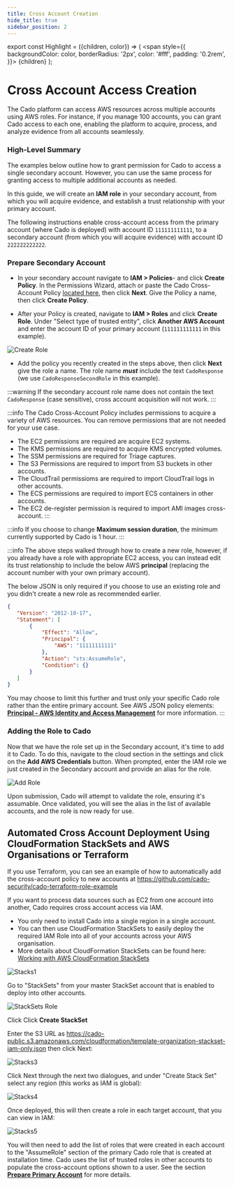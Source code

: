 ```yaml
---
title: Cross Account Creation
hide_title: true
sidebar_position: 2
---
```


export const Highlight = ({children, color}) => (
  <span
    style={{
      backgroundColor: color,
      borderRadius: '2px',
      color: '#fff',
      padding: '0.2rem',
    }}>
    {children}
  </span>
);

# Cross Account Access Creation
The Cado platform can access AWS resources across multiple accounts using AWS roles. For instance, if you manage 100 accounts, you can grant Cado access to each one, enabling the platform to acquire, process, and analyze evidence from all accounts seamlessly.

### High-Level Summary
The examples below outline how to grant permission for Cado to access a single secondary account. However, you can use the same process for granting access to multiple additional accounts as needed.

In this guide, we will create an **IAM role** in your secondary account, from which you will acquire evidence, and establish a trust relationship with your primary account.

The following instructions enable cross-account access from the primary account (where Cado is deployed) with account ID `111111111111`, to a secondary account (from which you will acquire evidence) with account ID `222222222222`.

### Prepare Secondary Account

- In your secondary account navigate to **IAM > Policies**- and click **Create Policy**. In the Permissions Wizard, attach or paste the Cado Cross-Account Policy [located here](https://cado-public.s3.amazonaws.com/policy-in-cross-account.json), then click **Next**. Give the Policy a name, then click **Create Policy**.

- After your Policy is created, navigate to **IAM > Roles** and click **Create Role**. Under "Select type of trusted entity", click **Another AWS Account** and enter the account ID of your primary account (`111111111111` in this example).

![Create Role](/img/create-role.png)

- Add the policy you recently created in the steps above, then click **Next** give the role a name. The role name **_must_** include the text `CadoResponse` (we use `CadoResponseSecondRole` in this example). 

:::warning
If the secondary account role name does not contain the text `CadoResponse` (case sensitive), cross account acquisition will not work.
:::

:::info
The Cado Cross-Account Policy includes permissions to acquire a variety of AWS resources. You can remove permissions that are not needed for your use case.
* The EC2 permissions are required are acquire EC2 systems.
* The KMS permissions are required to acquire KMS encrypted volumes.
* The SSM permissions are required for Triage captures.
* The S3 Permissions are required to import from S3 buckets in other accounts.
* The CloudTrail permissioms are required to import CloudTrail logs in other accounts.
* The ECS permissions are required to import ECS containers in other accounts.
* The EC2 de-register permission is required to import AMI images cross-account.
:::

:::info
If you choose to change **Maximum session duration**, the minimum currently supported by Cado is 1 hour.
:::

:::info
The above steps walked through how to create a new role, however, if you already have a role with appropriate EC2 access, you can instead edit its trust relationship to include the below AWS **principal** (replacing the account number with your own primary account). 

The below JSON is only required if you choose to use an existing role and you didn't create a new role as recommended earlier.

```json
{
   "Version": "2012-10-17",
   "Statement": [
       {
           "Effect": "Allow",
           "Principal": {
               "AWS": "11111111111"
           },
           "Action": "sts:AssumeRole",
           "Condition": {}
       }
   ]
}
```

You may choose to limit this further and trust only your specific Cado role rather than the entire primary account.  See AWS JSON policy elements: **[Principal - AWS Identity and Access Management](https://docs.aws.amazon.com/IAM/latest/UserGuide/reference_policies_elements_principal.html)** for more information.
:::

### Adding the Role to Cado
Now that we have the role set up in the Secondary account, it's time to add it to Cado. To do this, navigate to the cloud section in the settings and click on the **Add AWS Credentials** button. When prompted, enter the IAM role we just created in the Secondary account and provide an alias for the role.

![Add Role](/img/add-role.png)

Upon submission, Cado will attempt to validate the role, ensuring it's assumable. Once validated, you will see the alias in the list of available accounts, and the role is now ready for use.


## Automated Cross Account Deployment Using CloudFormation StackSets and AWS Organisations or Terraform

If you use Terraform, you can see an example of how to automatically add the cross-account policy to new accounts at https://github.com/cado-security/cado-terraform-role-example

If you want to process data sources such as EC2 from one account into another, Cado requires cross account access via IAM. 
- You only need to install Cado into a single region in a single account. 
- You can then use CloudFormation StackSets to easily deploy the required IAM Role into all of your accounts across your AWS organisation.
- More details about CloudFormation StackSets can be found here: [Working with AWS CloudFormation StackSets](https://docs.aws.amazon.com/AWSCloudFormation/latest/UserGuide/what-is-cfnstacksets.html)

![Stacks1](/img/stacks1.png)

Go to "StackSets" from your master StackSet account that is enabled to deploy into other accounts.

![StackSets Role](/img/stacks2.png)

Click Click **<Highlight color="#F78631">Create StackSet</Highlight>**

Enter the S3 URL as https://cado-public.s3.amazonaws.com/cloudformation/template-organization-stackset-iam-only.json then click Next:

![Stacks3](/img/stacks3.png)

Click Next through the next two dialogues, and under "Create Stack Set" select any region (this works as IAM is global):

![Stacks4](/img/stacks4.png)

Once deployed, this will then create a role in each target account, that you can view in IAM:

![Stacks5](/img/stacks5.png)

You will then need to add the list of roles that were created in each account to the "AssumeRole" section of the primary Cado role that is created at installation time. Cado uses the list of trusted roles in other accounts to populate the cross-account options shown to a user.  See the section **[Prepare Primary Account](#prepare-primary-account)** for more details.